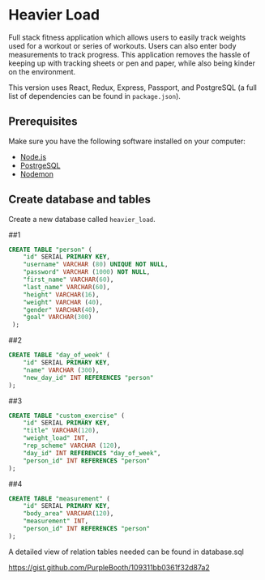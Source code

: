 # Heavier Load
Full stack fitness application which allows users to easily track weights used for a workout or series of workouts. Users can also enter body measurements to track progress. This application removes the hassle of keeping up with tracking sheets or pen and paper, while also being kinder on the environment.

This version uses React, Redux, Express, Passport, and PostgreSQL (a full list of dependencies can be found in `package.json`).


## Prerequisites

Make sure you have the following software installed on your computer:

- [Node.js](https://nodejs.org/en/)
- [PostrgeSQL](https://www.postgresql.org/)
- [Nodemon](https://nodemon.io/)

## Create database and tables

Create a new database called `heavier_load`. 

##1
```SQL
CREATE TABLE "person" (
    "id" SERIAL PRIMARY KEY,
    "username" VARCHAR (80) UNIQUE NOT NULL,
    "password" VARCHAR (1000) NOT NULL,
    "first_name" VARCHAR(60),
    "last_name" VARCHAR(60),
    "height" VARCHAR(16),
    "weight" VARCHAR (40),
    "gender" VARCHAR(40),
    "goal" VARCHAR(300)
 );
```

##2
```SQL
CREATE TABLE "day_of_week" (
	"id" SERIAL PRIMARY KEY,
	"name" VARCHAR (300),
	"new_day_id" INT REFERENCES "person" 
);
```

##3
```SQL
CREATE TABLE "custom_exercise" (
    "id" SERIAL PRIMARY KEY,
    "title" VARCHAR(120),
    "weight_load" INT,
	"rep_scheme" VARCHAR (120),
    "day_id" INT REFERENCES "day_of_week",
    "person_id" INT REFERENCES "person"
);
```

##4
```SQL
CREATE TABLE "measurement" (
	"id" SERIAL PRIMARY KEY,
	"body_area" VARCHAR(120),
	"measurement" INT,
	"person_id" INT REFERENCES "person"
);
```
A detailed view of relation tables needed can be found in database.sql

https://gist.github.com/PurpleBooth/109311bb0361f32d87a2
